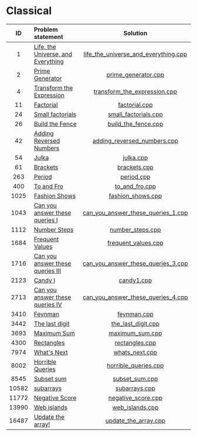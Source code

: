 # Classical

|   ID  |           Problem statement            |                 Solution                 |
|:-----:|:---------------------------------------|:----------------------------------------:|
|     1 | [Life, the Universe, and Everything][] | [life_the_universe_and_everything.cpp][] |
|     2 | [Prime Generator][]                    | [prime_generator.cpp][]                  |
|     4 | [Transform the Expression][]           | [transform_the_expression.cpp][]         |
|    11 | [Factorial][]                          | [factorial.cpp][]                        |
|    24 | [Small factorials][]                   | [small_factorials.cpp][]                 |
|    26 | [Build the Fence][]                    | [build_the_fence.cpp][]                  |
|    42 | [Adding Reversed Numbers][]            | [adding_reversed_numbers.cpp][]          |
|    54 | [Julka][]                              | [julka.cpp][]                            |
|    61 | [Brackets][]                           | [brackets.cpp][]                         |
|   263 | [Period][]                             | [period.cpp][]                           |
|   400 | [To and Fro][]                         | [to_and_fro.cpp][]                       |
|  1025 | [Fashion Shows][]                      | [fashion_shows.cpp][]                    |
|  1043 | [Can you answer these queries I][]     | [can_you_answer_these_queries_1.cpp][]   |
|  1112 | [Number Steps][]                       | [number_steps.cpp][]                     |
|  1684 | [Frequent Values][]                    | [frequent_values.cpp][]                  |
|  1716 | [Can you answer these queries III][]   | [can_you_answer_these_queries_3.cpp][]   |
|  2123 | [Candy I][]                            | [candy1.cpp][]                           |
|  2713 | [Can you answer these queries IV][]    | [can_you_answer_these_queries_4.cpp][]   |
|  3410 | [Feynman][]                            | [feynman.cpp][]                          |
|  3442 | [The last digit][]                     | [the_last_digit.cpp][]                   |
|  3693 | [Maximum Sum][]                        | [maximum_sum.cpp][]                      |
|  4300 | [Rectangles][]                         | [rectangles.cpp][]                       |
|  7974 | [What's Next][]                        | [whats_next.cpp][]                       |
|  8002 | [Horrible Queries][]                   | [horrible_queries.cpp][]                 |
|  8545 | [Subset sum][]                         | [subset_sum.cpp][]                       |
| 10582 | [subarrays][]                          | [subarrays.cpp][]                        |
| 11772 | [Negative Score][]                     | [negative_score.cpp][]                   |
| 13990 | [Web islands][]                        | [web_islands.cpp][]                      |
| 16487 | [Update the array!][]                  | [update_the_array.cpp][]                 |

[Life, the Universe, and Everything]: http://www.spoj.com/problems/TEST/
[Prime Generator]:                    http://www.spoj.com/problems/PRIME1/
[Transform the Expression]:           http://www.spoj.com/problems/ONP/
[Factorial]:                          http://www.spoj.com/problems/FCTRL/
[Small factorials]:                   http://www.spoj.com/problems/FCTRL2/
[Build the Fence]:                    http://www.spoj.com/problems/BSHEEP/
[Adding Reversed Numbers]:            http://www.spoj.com/problems/ADDREV/
[Julka]:                              http://www.spoj.com/problems/JULKA/
[Brackets]:                           http://www.spoj.com/problems/BRCKTS/
[Period]:                             http://www.spoj.com/problems/PERIOD/
[To and Fro]:                         http://www.spoj.com/problems/TOANDFRO/
[Fashion Shows]:                      http://www.spoj.com/problems/FASHION/
[Can you answer these queries I]:     http://www.spoj.com/problems/GSS1/
[Number Steps]:                       http://www.spoj.com/problems/NSTEPS/
[Frequent Values]:                    http://www.spoj.com/problems/FREQUENT/
[Can you answer these queries III]:   http://www.spoj.com/problems/GSS3/
[Candy I]:                            http://www.spoj.com/problems/CANDY/
[Can you answer these queries IV]:    http://www.spoj.com/problems/GSS4/
[Feynman]:                            http://www.spoj.com/problems/SAMER08F/
[The last digit]:                     http://www.spoj.com/problems/LASTDIG/
[Maximum Sum]:                        http://www.spoj.com/problems/KGSS/
[Rectangles]:                         http://www.spoj.com/problems/AE00/
[What's Next]:                        http://www.spoj.com/problems/ACPC10A/
[Horrible Queries]:                   http://www.spoj.com/problems/HORRIBLE/
[Subset sum]:                         http://www.spoj.com/problems/MAIN72/
[subarrays]:                          http://www.spoj.com/problems/ARRAYSUB/
[Negative Score]:                     http://www.spoj.com/problems/RPLN/
[Web islands]:                        http://www.spoj.com/problems/WEBISL/
[Update the array!]:                  http://www.spoj.com/problems/UPDATEIT/

[life_the_universe_and_everything.cpp]: life_the_universe_and_everything.cpp
[prime_generator.cpp]:                  prime_generator.cpp
[transform_the_expression.cpp]:         transform_the_expression.cpp
[factorial.cpp]:                        factorial.cpp
[small_factorials.cpp]:                 small_factorials.cpp
[build_the_fence.cpp]:                  small_factorials.cpp
[adding_reversed_numbers.cpp]:          adding_reversed_numbers.cpp
[julka.cpp]:                            julka.cpp
[brackets.cpp]:                         brackets.cpp
[period.cpp]:                           period.cpp
[to_and_fro.cpp]:                       to_and_fro.cpp
[fashion_shows.cpp]:                    fashion_shows.cpp
[can_you_answer_these_queries_1.cpp]:   can_you_answer_these_queries_1.cpp
[number_steps.cpp]:                     number_steps.cpp
[frequent_values.cpp]:                  frequent_values.cpp
[can_you_answer_these_queries_3.cpp]:   can_you_answer_these_queries_3.cpp
[candy1.cpp]:                           candy1.cpp
[can_you_answer_these_queries_4.cpp]:   can_you_answer_these_queries_4.cpp
[feynman.cpp]:                          feynman.cpp
[the_last_digit.cpp]:                   the_last_digit.cpp
[maximum_sum.cpp]:                      maximum_sum.cpp
[rectangles.cpp]:                       rectangles.cpp
[whats_next.cpp]:                       whats_next.cpp
[horrible_queries.cpp]:                 horrible_queries.cpp
[subset_sum.cpp]:                       subset_sum.cpp
[subarrays.cpp]:                        subarrays.cpp
[negative_score.cpp]:                   negative_score.cpp
[web_islands.cpp]:                      web_islands.cpp
[update_the_array.cpp]:                 update_the_array.cpp
